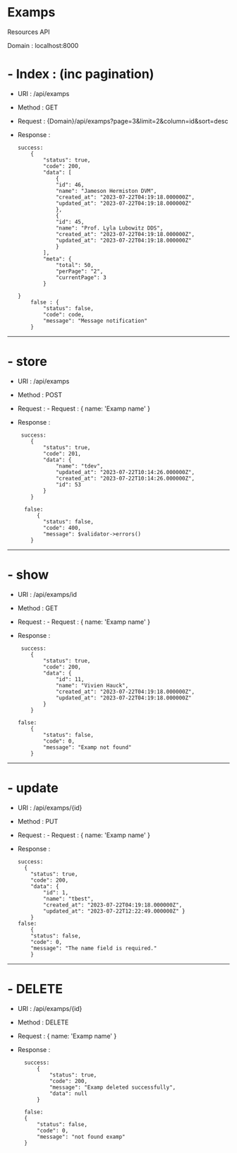# Examps

Resources API

Domain : localhost:8000

# - Index : (inc pagination)

-   URI : /api/examps
-   Method : GET
-   Request : {Domain}/api/examps?page=3&limit=2&column=id&sort=desc
-   Response :

        success:
            {
                "status": true,
                "code": 200,
                "data": [
                    {
                    "id": 46,
                    "name": "Jameson Hermiston DVM",
                    "created_at": "2023-07-22T04:19:18.000000Z",
                    "updated_at": "2023-07-22T04:19:18.000000Z"
                    },
                    {
                    "id": 45,
                    "name": "Prof. Lyla Lubowitz DDS",
                    "created_at": "2023-07-22T04:19:18.000000Z",
                    "updated_at": "2023-07-22T04:19:18.000000Z"
                    }
                ],
                "meta": {
                    "total": 50,
                    "perPage": "2",
                    "currentPage": 3
                }

        }
            false : {
                "status": false,
                "code": code,
                "message": "Message notification"
            }

---

# - store

-   URI : /api/examps
-   Method : POST
-   Request : -   Request :  {
        name: 'Examp name'
    }
-   Response :

         success:
            {
                "status": true,
                "code": 201,
                "data": {
                    "name": "tdev",
                    "updated_at": "2023-07-22T10:14:26.000000Z",
                    "created_at": "2023-07-22T10:14:26.000000Z",
                    "id": 53
                }
            }

          false:
              {
                "status": false,
                "code": 400,
                "message": $validator->errors()
            }

---

# - show

-   URI : /api/examps/id
-   Method : GET
-   Request : -   Request :  {
        name: 'Examp name'
    }
-   Response :

         success:
            {
                "status": true,
                "code": 200,
                "data": {
                    "id": 11,
                    "name": "Vivien Hauck",
                    "created_at": "2023-07-22T04:19:18.000000Z",
                    "updated_at": "2023-07-22T04:19:18.000000Z"
                }
            }

        false:
            {
                "status": false,
                "code": 0,
                "message": "Examp not found"
            }

---

# - update

-   URI : /api/examps/{id}
-   Method : PUT
-   Request : -   Request :  {
        name: 'Examp name'
    }
-   Response :

        success:
          {
            "status": true,
            "code": 200,
            "data": {
                "id": 1,
                "name": "tbest",
                "created_at": "2023-07-22T04:19:18.000000Z",
                "updated_at": "2023-07-22T12:22:49.000000Z" }
            }
        false:
            {
            "status": false,
            "code": 0,
            "message": "The name field is required."
            }


---

# - DELETE
-   URI : /api/examps/{id}
-   Method : DELETE
-   Request :  {
        name: 'Examp name'
    }
- Response : 

        success:
            {
                "status": true,
                "code": 200,
                "message": "Examp deleted successfully",
                "data": null
            }

        false:
        {
            "status": false,
            "code": 0,
            "message": "not found examp"
        }
